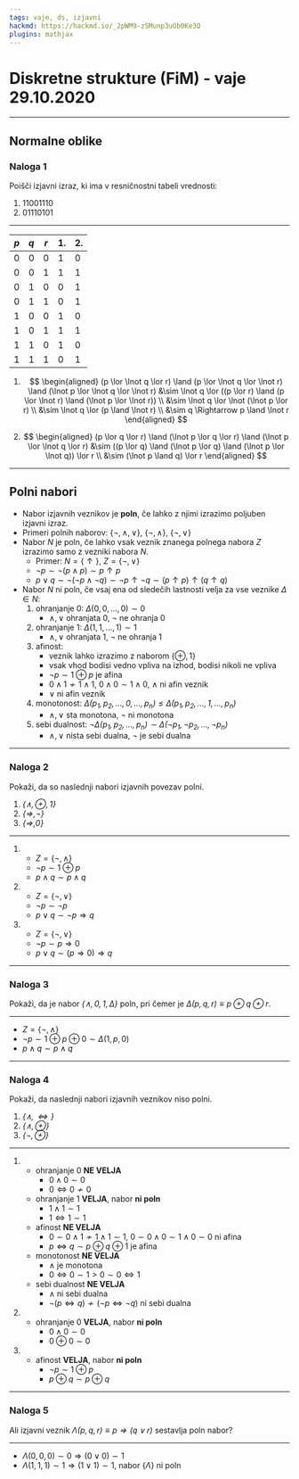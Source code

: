```yaml
---
tags: vaje, ds, izjavni
hackmd: https://hackmd.io/_2pWM9-zSMunp3uOb0Ke3Q
plugins: mathjax
---
```

# Diskretne strukture (FiM) - vaje 29.10.2020

---

## Normalne oblike

### Naloga 1

Poišči izjavni izraz, ki ima v resničnostni tabeli vrednosti:

1. $11001110$
2. $01110101$

----

| $p$ | $q$ | $r$ | 1. | 2. |
| --- | --- | --- | -- | -- |
|   0 |   0 |   0 |  1 |  0 |
|   0 |   0 |   1 |  1 |  1 |
|   0 |   1 |   0 |  0 |  1 |
|   0 |   1 |   1 |  0 |  1 |
|   1 |   0 |   0 |  1 |  0 |
|   1 |   0 |   1 |  1 |  1 |
|   1 |   1 |   0 |  1 |  0 |
|   1 |   1 |   1 |  0 |  1 |

1. $$
   \begin{aligned}
   (p \lor \lnot q \lor r) \land (p \lor \lnot q \lor \lnot r) \land (\lnot p \lor \lnot q \lor \lnot r)
   &\sim \lnot q \lor ((p \lor r) \land (p \lor \lnot r) \land (\lnot p \lor \lnot r)) \\
   &\sim \lnot q \lor \lnot (\lnot p \lor r) \\
   &\sim \lnot q \lor (p \land \lnot r) \\
   &\sim q \Rightarrow p \land \lnot r
   \end{aligned}
   $$

2. $$
   \begin{aligned}
   (p \lor q \lor r) \land (\lnot p \lor q \lor r) \land (\lnot p \lor \lnot q \lor r)
   &\sim ((p \lor q) \land (\lnot p \lor q) \land (\lnot p \lor \lnot q)) \lor r \\
   &\sim (\lnot p \land q) \lor r
   \end{aligned}
   $$

---

## Polni nabori

* Nabor izjavnih veznikov je **poln**, če lahko z njimi izrazimo poljuben izjavni izraz.
* Primeri polnih naborov: $\lbrace \lnot, \land, \lor \rbrace$, $\lbrace \lnot, \land \rbrace$, $\lbrace \lnot, \lor \rbrace$
* Nabor $N$ je poln, če lahko vsak veznik znanega polnega nabora $Z$ izrazimo samo z vezniki nabora $N$.
  - Primer: $N = \lbrace \uparrow \rbrace$, $Z = \lbrace \lnot, \lor \rbrace$
  - $\lnot p \sim \lnot (p \land p) \sim p \uparrow p$
  - $p \lor q \sim \lnot (\lnot p \land \lnot q) \sim \lnot p \uparrow \lnot q \sim (p \uparrow p) \uparrow (q \uparrow q)$
* Nabor $N$ ni poln, če vsaj ena od sledečih lastnosti velja za vse veznike $\Delta \in N$:
  1. ohranjanje 0: $\Delta(0, 0, \dots, 0) \sim 0$
     - $\land, \lor$ ohranjata 0, $\lnot$ ne ohranja 0
  2. ohranjanje 1: $\Delta(1, 1, \dots, 1) \sim 1$
     - $\land, \lor$ ohranjata 1, $\lnot$ ne ohranja 1
  3. afinost:
     - veznik lahko izrazimo z naborom $\lbrace \oplus, 1 \rbrace$
     - vsak vhod bodisi vedno vpliva na izhod, bodisi nikoli ne vpliva
     - $\lnot p \sim 1 \oplus p$ je afina
     - $0 \land 1 \not\sim 1 \land 1$, $0 \land 0 \sim 1 \land 0$, $\land$ ni afin veznik
     - $\lor$ ni afin veznik
  4. monotonost: <i>$\Delta(p_1, p_2, \dots, 0, \dots, p_n) \le \Delta(p_1, p_2, \dots, 1, \dots, p_n)$</i>
     - $\land, \lor$ sta monotona, $\lnot$ ni monotona
  5. sebi dualnost: <i>$\lnot \Delta(p_1, p_2, \dots, p_n) \sim \Delta(\lnot p_1, \lnot p_2, \dots, \lnot p_n)$</i>
     - $\land, \lor$ nista sebi dualna, $\lnot$ je sebi dualna

---

### Naloga 2

Pokaži, da so naslednji nabori izjavnih povezav polni.

1. <i>$\lbrace \land, \oplus, 1 \rbrace$</i>
2. <i>$\lbrace \Rightarrow, \lnot \rbrace$</i>
3. <i>$\lbrace \Rightarrow, 0 \rbrace$</i>

----

1. * $Z = \lbrace \lnot, \land \rbrace$
   * $\lnot p \sim 1 \oplus p$
   * $p \land q \sim p \land q$

2. * $Z = \lbrace \lnot, \lor \rbrace$
   * $\lnot p \sim \lnot p$
   * $p \lor q \sim \lnot p \Rightarrow q$

3. * $Z = \lbrace \lnot, \lor \rbrace$
   * $\lnot p \sim p \Rightarrow 0$
   * $p \lor q \sim (p \Rightarrow 0) \Rightarrow q$

---

### Naloga 3

Pokaži, da je nabor <i>$\lbrace \land, 0, 1, \Delta \rbrace$</i> poln, pri čemer je <i>$\Delta(p,q,r) \equiv p \oplus q \oplus r$</i>.

----

* $Z = \lbrace \lnot, \land \rbrace$
* $\lnot p \sim 1 \oplus p \oplus 0 \sim \Delta(1, p, 0)$
* $p \land q \sim p \land q$

---

### Naloga 4

Pokaži, da naslednji nabori izjavnih veznikov niso polni.

1. <i>$\lbrace \land, \Leftrightarrow \rbrace$</i>
2. <i>$\lbrace \land, \oplus \rbrace$</i>
3. <i>$\lbrace \lnot, \oplus \rbrace$</i>

----

1. * ohranjanje 0 **NE VELJA**
     - $0 \land 0 \sim 0$
     - $0 \iff 0 \not\sim 0$
   * ohranjanje 1 **VELJA**, nabor **ni poln**
     - $1 \land 1 \sim 1$
     - $1 \iff 1 \sim 1$
   * afinost **NE VELJA**
     - $0 \sim 0 \land 1 \not\sim 1 \land 1 \sim 1$, $0 \sim 0 \land 0 \sim 1 \land 0 \sim 0$ ni afina
     - $p \iff q \sim p \oplus q \oplus 1$ je afina
   * monotonost **NE VELJA**
     - $\land$ je monotona
     - $0 \iff 0 \sim 1 > 0 \sim 0 \iff 1$
   * sebi dualnost **NE VELJA**
     - $\land$ ni sebi dualna
     - $\lnot (p \iff q) \not\sim (\lnot p \iff \lnot q)$ ni sebi dualna

2. * ohranjanje 0 **VELJA**, nabor **ni poln**
     - $0 \land 0 \sim 0$
     - $0 \oplus 0 \sim 0$

3. * afinost **VELJA**, nabor **ni poln**
     - $\lnot p \sim 1 \oplus p$
     - $p \oplus q \sim p \oplus q$

---

### Naloga 5

Ali izjavni veznik <i>$\Lambda(p,q,r) \equiv p \Rightarrow (q \lor r)$</i> sestavlja poln nabor?

----

* $\Lambda(0, 0, 0) \sim 0 \Rightarrow (0 \lor 0) \sim 1$
* $\Lambda(1, 1, 1) \sim 1 \Rightarrow (1 \lor 1) \sim 1$, nabor $\lbrace \Lambda \rbrace$ ni poln
